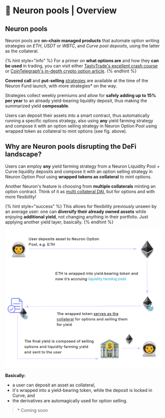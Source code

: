 # 🎩 Neuron pools | Overview

## Neuron pools

Neuron pools are **on-chain managed products** that automate option writing strategies on _ETH_, _USDT_ or _WBTC_, and _Curve pool deposits_, using the latter as the collateral.

{% hint style="info" %}
For a primer on **what options are** and how they **can be used** in trading, you can visit either [TastyTrade's excellent crash course](https://tastytrade.thinkific.com/courses/beginner-options-course) or [CoinTelegraph's in-depth crypto option article](https://cointelegraph.com/explained/bitcoin-options-explained).
{% endhint %}

**Covered call** and **put-selling** [strategies](pool-strategies.md) are available at the time of the Neuron Fund launch, with more strategies\* on the way.&#x20;

Strategies collect weekly premiums and allow for **safely adding up to 15% per year** to an already yield-bearing liquidity deposit, thus making the summarized yield **composable**.

Users can deposit their assets into a smart contract, thus automatically running a specific options strategy, also using **any** yield farming strategy and compose it with an option selling strategy in Neuron Option Pool using wrapped token as collateral to mint options (see fig. above).&#x20;

## Why are Neuron pools disrupting the DeFi landscape?

Users can employ **any** yield farming strategy from a Neuron Liquidity Pool + Curve liquidity deposits and compose it with an option selling strategy in Neuron Option Pool using **wrapped tokens as collateral** to mint options.&#x20;

Another Neuron's feature is choosing from **multiple collaterals** minting an option contract. Think of it as [multi collateral DAI](https://medium.com/myetherwallet/multi-collateral-dai-what-you-need-to-know-344788884bbf), but for options and with more flexibility!

{% hint style="success" %}
This allows for flexibility previously unseen by an average user: one can **diversify their already owned assets** while enjoying **additional yield**, not changing anything in their portfolio. Just applying another yield layer, basically.
{% endhint %}

![Neuron options flow](<../../.gitbook/assets/image (3).png>)

**Basically:**

* a user can deposit an asset as collateral,&#x20;
* it's wrapped into a yield-bearing token, while the deposit is locked in Curve, and
* the derivatives are automagically used for option selling.

> \* Coming soon
